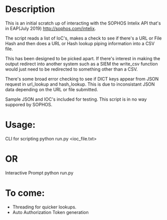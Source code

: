 # Description 
This is an initial scratch up of interacting with the SOPHOS Intelix API that's in EAP(July 2019)
http://sophos.com/intelix.

The script reads a list of IoC's, makes a check to see if there's a URL or File Hash and then does a URL or Hash lookup piping information into a CSV file.

This has been designed to be picked apart. If there's interest in making the output redirect into another system such as a SIEM the write_csv function would just need to be redirected to something other than a CSV.

There's some broad error checking to see if DICT keys appear from JSON request in url_lookup and hash_lookup. This is due to inconsistant JSON data depending on the URL or file submitted.

Sample JSON and IOC's included for testing. This script is in no way suppored by SOPHOS.

# Usage:
CLI for scripting
python run.py <ioc_file.txt>
# OR
Interactive Prompt
python run.py

# To come:
- Threading for quicker lookups.
- Auto Authorization Token generation
